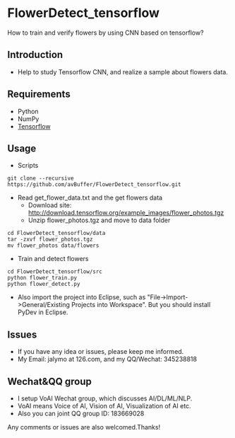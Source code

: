 # FlowerDetect_tensorflow
How to train and verify flowers by using CNN based on tensorflow?

## Introduction
* Help to study Tensorflow CNN, and realize a sample about flowers data.

## Requirements
* Python
* NumPy
* [Tensorflow](https://github.com/tensorflow/tensorflow)

## Usage
* Scripts
```shell
git clone --recursive https://github.com/avBuffer/FlowerDetect_tensorflow.git
```
* Read get_flower_data.txt and the get flowers data
  * Download site: http://download.tensorflow.org/example_images/flower_photos.tgz
  * Unzip flower_photos.tgz and move to data folder 
```shell
cd FlowerDetect_tensorflow/data
tar -zxvf flower_photos.tgz 
mv flower_photos data/flowers
```

* Train and detect flowers
```shell
cd FlowerDetect_tensorflow/src
python flower_train.py
python flower_detect.py
```

* Also import the project into Eclipse, such as "File->Import->General/Existing Projects into Workspace". But you should install PyDev in Eclipse.

## Issues
* If you have any idea or issues, please keep me informed.
* My Email: jalymo at 126.com, and my QQ/Wechat: 345238818

## Wechat&QQ group 
* I setup VoAI Wechat group, which discusses AI/DL/ML/NLP.
* VoAI means Voice of AI, Vision of AI, Visualization of AI etc.
* Also you can joint QQ group ID: 183669028

Any comments or issues are also welcomed.Thanks!
